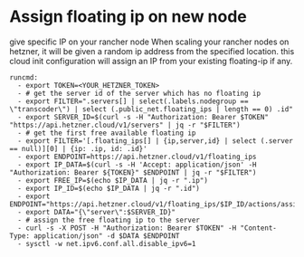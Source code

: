 # Assign floating ip on new node
give specific IP on your rancher node
When scaling your rancher nodes on hetzner, it will be given a random ip address from the specified location.
this cloud init configuration will assign an IP from your existing floating-ip if any.
```
runcmd:
  - export TOKEN=<YOUR_HETZNER_TOKEN>
  - # get the server id of the server which has no floating ip
  - export FILTER=".servers[] | select(.labels.nodegroup == \"transcoder\") | select (.public_net.floating_ips | length == 0) .id"
  - export SERVER_ID=$(curl -s -H "Authorization: Bearer $TOKEN" "https://api.hetzner.cloud/v1/servers" | jq -r "$FILTER")
  - # get the first free available floating ip
  - export FILTER='[.floating_ips[] | {ip,server,id} | select (.server == null)][0] | {ip: .ip, id: .id}'
  - export ENDPOINT=https://api.hetzner.cloud/v1/floating_ips
  - export IP_DATA=$(curl -s -H 'Accept: application/json' -H "Authorization: Bearer ${TOKEN}" $ENDPOINT | jq -r "$FILTER")
  - export FREE_IP=$(echo $IP_DATA | jq -r ".ip")
  - export IP_ID=$(echo $IP_DATA | jq -r ".id")
  - export ENDPOINT="https://api.hetzner.cloud/v1/floating_ips/$IP_ID/actions/assign"
  - export DATA="{\"server\":$SERVER_ID}"
  - # assign the free floating ip to the server
  - curl -s -X POST -H "Authorization: Bearer $TOKEN" -H "Content-Type: application/json" -d $DATA $ENDPOINT
  - sysctl -w net.ipv6.conf.all.disable_ipv6=1
```
